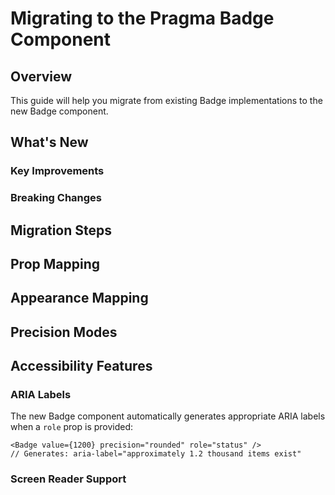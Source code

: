# Migrating to the Pragma Badge Component

## Overview

This guide will help you migrate from existing Badge implementations to the new Badge component.

## What's New

### Key Improvements

### Breaking Changes

## Migration Steps

## Prop Mapping

## Appearance Mapping

## Precision Modes

## Accessibility Features

### ARIA Labels
The new Badge component automatically generates appropriate ARIA labels when a `role` prop is provided:

```tsx
<Badge value={1200} precision="rounded" role="status" />
// Generates: aria-label="approximately 1.2 thousand items exist"
```

### Screen Reader Support